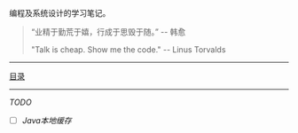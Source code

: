 编程及系统设计的学习笔记。

> “业精于勤荒于嬉，行成于思毁于随。” -- 韩愈
>
> "Talk is cheap. Show me the code." -- Linus Torvalds
>

---

[目录](./_sidebar.md ':include')

---

*TODO*

- [ ] *Java本地缓存*
